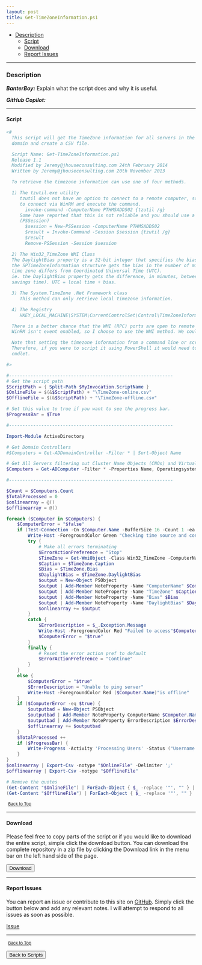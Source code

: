 ```yaml
---
layout: post
title: Get-TimeZoneInformation.ps1
---
```


- [Description](#description)
  - [Script](#script)
  - [Download](#download)
  - [Report Issues](#report-issues)

---

### Description

**_BanterBoy:_** Explain what the script does and why it is useful.

**_GitHub Copilot:_**

---

#### Script

```powershell
<#
  This script will get the TimeZone information for all servers in the
  domain and create a CSV file.

  Script Name: Get-TimeZoneInformation.ps1
  Release 1.1
  Modified by Jeremy@jhouseconsulting.com 24th February 2014
  Written by Jeremy@jhouseconsulting.com 20th November 2013

  To retrieve the timezone information can use one of four methods.

  1) The tzutil.exe utility
     tzutil does not have an option to connect to a remote computer, so we use the invoke-command cmdlet
     to connect via WinRM and execute the command.
       invoke-command -ComputerName PTHMSADDS02 {tzutil /g}
     Some have reported that this is not reliable and you should use a Windows PowerShell session
     (PSSession)
       $session = New-PSSession -ComputerName PTHMSADDS02
       $result = Invoke-Command -Session $session {tzutil /g}
       $result
       Remove-PSSession -Session $session

  2) The Win32_TimeZone WMI Class
  The DaylightBias property is a 32-bit integer that specifies the bias in minutes. It is a property of
  the SPTimeZoneInformation structure gets the bias in the number of minutes that daylight time for the
  time zone differs from Coordinated Universal Time (UTC).
  ie. the DaylightBias property gets the difference, in minutes, between UTC and local time (in daylight
  savings time). UTC = local time + bias.

  3) The System.TimeZone .Net Framework class
     This method can only retrieve local timezone information.

  4) The Registry
     HKEY_LOCAL_MACHINE\SYSTEM\CurrentControlSet\Control\TimeZoneInformation

  There is a better chance that the WMI (RPC) ports are open to remote computers than WinRM, and sometimes
  WinRM isn't event enabled, so I choose to use the WMI method. We could also use the remote registry method.

  Note that setting the timezone information from a command line or script can only be done via tzutil.
  Therefore, if you were to script it using PowerShell it would need to be wrapped with the invoke-command
  cmdlet.

#>

#-------------------------------------------------------------
# Get the script path
$ScriptPath = { Split-Path $MyInvocation.ScriptName }
$OnlineFile = $(&$ScriptPath) + "\TimeZone-online.csv"
$OfflineFile = $(&$ScriptPath) + "\TimeZone-offline.csv"

# Set this value to true if you want to see the progress bar.
$ProgressBar = $True

#-------------------------------------------------------------

Import-Module ActiveDirectory

# Get Domain Controllers
#$Computers = Get-ADDomainController -Filter * | Sort-Object Name

# Get All Servers filtering out Cluster Name Objects (CNOs) and Virtual computer Objects (VCOs)
$Computers = Get-ADComputer -Filter * -Properties Name, Operatingsystem | Where-Object { ($_.Operatingsystem -like '*server*') -AND !($_.serviceprincipalname -like '*MSClusterVirtualServer*') } | Sort-Object Name

#-------------------------------------------------------------

$Count = $Computers.Count
$TotalProcessed = 0
$onlinearray = @()
$offlinearray = @()

foreach ($Computer in $Computers) {
    $ComputerError = "$false"
    if (Test-Connection -Cn $Computer.Name -BufferSize 16 -Count 1 -ea 0 -quiet) {
        Write-Host -ForegroundColor Green "Checking time source and configuration of"($Computer.Name)
        try {
            # Make all errors terminating
            $ErrorActionPreference = "Stop"
            $TimeZone = Get-WmiObject -Class Win32_TimeZone -ComputerName $($Computer.Name) | select DaylightBias, Caption, Bias, StandardBias, Description, DaylightName, StandardName
            $Caption = $TimeZone.Caption
            $Bias = $TimeZone.Bias
            $DaylightBias = $TimeZone.DaylightBias
            $output = New-Object PSObject
            $output | Add-Member NoteProperty -Name "ComputerName" $Computer.Name
            $output | Add-Member NoteProperty -Name "TimeZone" $Caption
            $output | Add-Member NoteProperty -Name "Bias" $Bias
            $output | Add-Member NoteProperty -Name "DaylightBias" $DaylightBias
            $onlinearray += $output
        }
        catch {
            $ErrorDescription = $_.Exception.Message
            Write-Host -ForegroundColor Red "Failed to access"$Computer.Name": "$_.Exception.Message
            $ComputerError = "$true"
        }
        finally {
            # Reset the error action pref to default
            $ErrorActionPreference = "Continue"
        }
    }
    else {
        $ComputerError = "$true"
        $ErrorDescription = "Unable to ping server"
        Write-Host -ForegroundColor Red ($Computer.Name)"is offline"
    }
    if ($ComputerError -eq $true) {
        $outputbad = New-Object PSObject
        $outputbad | Add-Member NoteProperty ComputerName $Computer.Name
        $outputbad | Add-Member NoteProperty ErrorDescription $ErrorDescription
        $offlinearray += $outputbad
    }
    $TotalProcessed ++
    if ($ProgressBar) {
        Write-Progress -Activity 'Processing Users' -Status ("Username: {0}" -f $($Computer.Name)) -PercentComplete (($TotalProcessed / $Count) * 100)
    }
}
$onlinearray | Export-Csv -notype "$OnlineFile" -Delimiter ';'
$offlinearray | Export-Csv -notype "$OfflineFile"

# Remove the quotes
(Get-Content "$OnlineFile") | ForEach-Object { $_ -replace '"', "" } | Out-File "$OnlineFile" -Fo -En ascii
(Get-Content "$OfflineFile") | ForEach-Object { $_ -replace '"', "" } | Out-File "$OfflineFile" -Fo -En ascii
```

<span style="font-size:11px;"><a href="#"><i class="fas fa-caret-up" aria-hidden="true" style="color: white; margin-right:5px;"></i>Back to Top</a></span>

---

#### Download

Please feel free to copy parts of the script or if you would like to download the entire script, simple click the download button. You can download the complete repository in a zip file by clicking the Download link in the menu bar on the left hand side of the page.

<button class="btn" type="submit" onclick="window.open('/PowerShell/scripts/time/Get-TimeZoneInformation.ps1')">
    <i class="fa fa-cloud-download-alt">
    </i>
        Download
</button>

---

#### Report Issues

You can report an issue or contribute to this site on <a href="https://github.com/BanterBoy/scripts-blog/issues">GitHub</a>. Simply click the button below and add any relevant notes. I will attempt to respond to all issues as soon as possible.

<!-- Place this tag where you want the button to render. -->

<a class="github-button" href="https://github.com/BanterBoy/scripts-blog/issues/new?title=Get-TimeZoneInformation.ps1&body=There is a problem with this function. Please find details below." data-show-count="true" aria-label="Issue BanterBoy/scripts-blog on GitHub">Issue</a>

---

<span style="font-size:11px;"><a href="#"><i class="fas fa-caret-up" aria-hidden="true" style="color: white; margin-right:5px;"></i>Back to Top</a></span>

<a href="/menu/_pages/scripts.html">
    <button class="btn">
        <i class='fas fa-reply'>
        </i>
            Back to Scripts
    </button>
</a>

[1]: http://ecotrust-canada.github.io/markdown-toc
[2]: https://github.com/googlearchive/code-prettify
